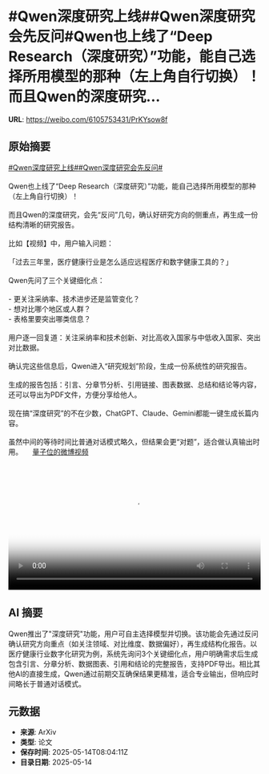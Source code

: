 # #Qwen深度研究上线##Qwen深度研究会先反问#Qwen也上线了“Deep Research（深度研究）”功能，能自己选择所用模型的那种（左上角自行切换）！而且Qwen的深度研究...

**URL**: https://weibo.com/6105753431/PrKYsow8f

## 原始摘要

<a href="https://m.weibo.cn/search?containerid=231522type%3D1%26t%3D10%26q%3D%23Qwen%E6%B7%B1%E5%BA%A6%E7%A0%94%E7%A9%B6%E4%B8%8A%E7%BA%BF%23&amp;extparam=%23Qwen%E6%B7%B1%E5%BA%A6%E7%A0%94%E7%A9%B6%E4%B8%8A%E7%BA%BF%23" data-hide=""><span class="surl-text">#Qwen深度研究上线#</span></a><a href="https://m.weibo.cn/search?containerid=231522type%3D1%26t%3D10%26q%3D%23Qwen%E6%B7%B1%E5%BA%A6%E7%A0%94%E7%A9%B6%E4%BC%9A%E5%85%88%E5%8F%8D%E9%97%AE%23&amp;extparam=%23Qwen%E6%B7%B1%E5%BA%A6%E7%A0%94%E7%A9%B6%E4%BC%9A%E5%85%88%E5%8F%8D%E9%97%AE%23" data-hide=""><span class="surl-text">#Qwen深度研究会先反问#</span></a><br><br>Qwen也上线了“Deep Research（深度研究）”功能，能自己选择所用模型的那种（左上角自行切换）！<br><br>而且Qwen的深度研究，会先“反问”几句，确认好研究方向的侧重点，再生成一份结构清晰的研究报告。<br><br>比如【视频】中，用户输入问题：  <br><br>「过去三年里，医疗健康行业是怎么适应远程医疗和数字健康工具的？」  <br><br>Qwen先问了三个关键细化点：<br><br>- 更关注采纳率、技术进步还是监管变化？<br>- 想对比哪个地区或人群？<br>- 表格里要突出哪类信息？<br><br>用户逐一回复道：关注采纳率和技术创新、对比高收入国家与中低收入国家、突出对比数据。<br><br>确认完这些信息后，Qwen进入“研究规划”阶段，生成一份系统性的研究报告。<br><br>生成的报告包括：引言、分章节分析、引用链接、图表数据、总结和结论等内容，还可以导出为PDF文件，方便分享给他人。<br><br>现在搞“深度研究”的不在少数，ChatGPT、Claude、Gemini都能一键生成长篇内容。<br><br>虽然中间的等待时间比普通对话模式略久，但结果会更“对题”，适合做认真输出时用。 <a href="https://video.weibo.com/show?fid=1034:5166153514024962" data-hide=""><span class="url-icon"><img style="width: 1rem;height: 1rem" src="https://h5.sinaimg.cn/upload/2015/09/25/3/timeline_card_small_video_default.png" referrerpolicy="no-referrer"></span><span class="surl-text">量子位的微博视频</span></a><br clear="both"><div style="clear: both"></div><video controls="controls" poster="https://tvax1.sinaimg.cn/orj480/006Fd7o3ly1i1etq67dvuj30zc0k03yy.jpg" style="width: 100%"><source src="https://f.video.weibocdn.com/o0/3Q8FSgsQlx08oetRvZ1e01041200fMVE0E010.mp4?label=mp4_720p&amp;template=1272x720.25.0&amp;ori=0&amp;ps=1CwnkDw1GXwCQx&amp;Expires=1747213364&amp;ssig=LY%2B4NHzElE&amp;KID=unistore,video"><source src="https://f.video.weibocdn.com/o0/5Ojyl2Htlx08oetRl1QI010412006KmS0E010.mp4?label=mp4_hd&amp;template=848x480.25.0&amp;ori=0&amp;ps=1CwnkDw1GXwCQx&amp;Expires=1747213364&amp;ssig=WF%2F3WK0%2FVB&amp;KID=unistore,video"><source src="https://f.video.weibocdn.com/o0/1xeUHsOelx08oetR25Ju010412003TZw0E010.mp4?label=mp4_ld&amp;template=636x360.25.0&amp;ori=0&amp;ps=1CwnkDw1GXwCQx&amp;Expires=1747213364&amp;ssig=vHluyThKru&amp;KID=unistore,video"><p>视频无法显示，请前往<a href="https://video.weibo.com/show?fid=1034%3A5166153514024962" target="_blank" rel="noopener noreferrer">微博视频</a>观看。</p></video>

## AI 摘要

Qwen推出了"深度研究"功能，用户可自主选择模型并切换。该功能会先通过反问确认研究方向重点（如关注领域、对比维度、数据偏好），再生成结构化报告。以医疗健康行业数字化研究为例，系统先询问3个关键细化点，用户明确需求后生成包含引言、分章分析、数据图表、引用和结论的完整报告，支持PDF导出。相比其他AI的直接生成，Qwen通过前期交互确保结果更精准，适合专业输出，但响应时间略长于普通对话模式。

## 元数据

- **来源**: ArXiv
- **类型**: 论文
- **保存时间**: 2025-05-14T08:04:11Z
- **目录日期**: 2025-05-14
